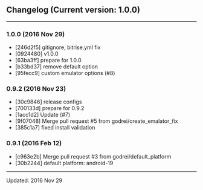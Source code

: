 ## Changelog (Current version: 1.0.0)

-----------------

### 1.0.0 (2016 Nov 29)

* [246d2f5] gitignore, bitrise.yml fix
* [0924480] v1.0.0
* [63ba3ff] prepare for 1.0.0
* [b33bd37] remove default option
* [95fecc9] custom emulator options (#8)

### 0.9.2 (2016 Nov 23)

* [30c9846] release configs
* [700133d] prepare for 0.9.2
* [1acc1d2] Update (#7)
* [9f07048] Merge pull request #5 from godrei/create_emalator_fix
* [385c1a7] fixed install validation

### 0.9.1 (2016 Feb 12)

* [c963e2b] Merge pull request #3 from godrei/default_platform
* [30b2244] default platform: android-19

-----------------

Updated: 2016 Nov 29